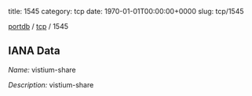 title: 1545
category: tcp
date: 1970-01-01T00:00:00+0000
slug: tcp/1545

[portdb](/) / [tcp](/category/tcp.html) / 1545


## IANA Data

_Name:_ vistium-share

_Description:_ vistium-share

